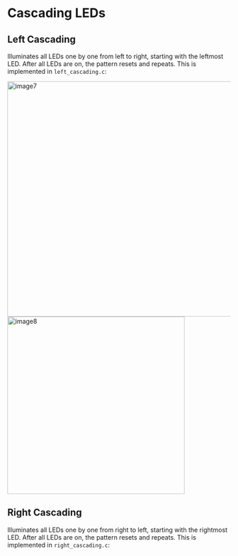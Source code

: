 # Cascading LEDs

## Left Cascading
Illuminates all LEDs one by one from left to right, starting with the leftmost LED. After all LEDs are on, the pattern resets and repeats. This is implemented in `left_cascading.c`:

<img height="530" alt="image7" src="https://github.com/user-attachments/assets/5e362511-5cbe-4d86-99a7-a4815d577b26" />
<img height="400" alt="image8" src="https://github.com/user-attachments/assets/62a25129-a16d-4265-a18d-7775e58aa50a" />


## Right Cascading
Illuminates all LEDs one by one from right to left, starting with the rightmost LED. After all LEDs are on, the pattern resets and repeats. This is implemented in `right_cascading.c`:

